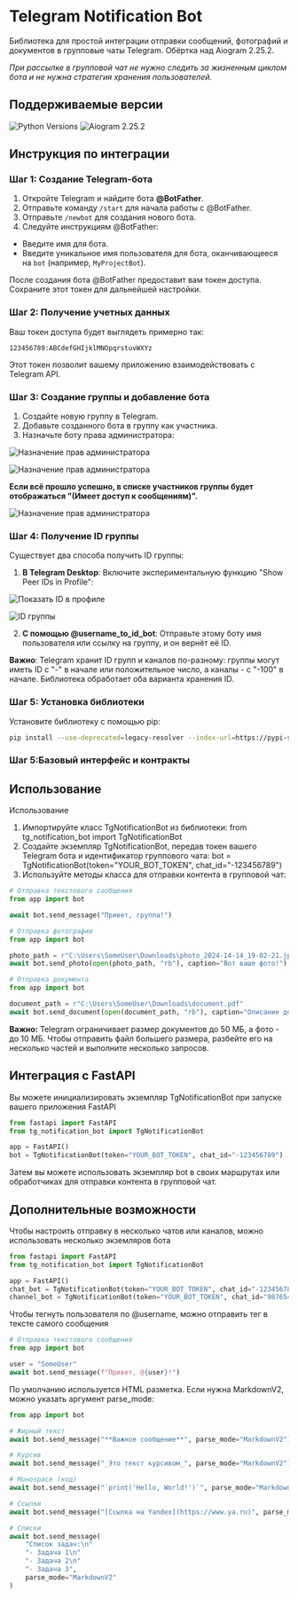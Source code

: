 # Telegram Notification Bot

Библиотека для простой интеграции отправки сообщений, фотографий и документов в групповые чаты Telegram.
Обёртка над Aiogram 2.25.2.

_При рассылке в групповой чат не нужно следить за жизненным циклом бота
и не нужна стратегия хранения пользователей._

## Поддерживаемые версии

![Python Versions](https://img.shields.io/badge/Python-3.8--3.12-black?style=for-the-badge)
![Aiogram 2.25.2](https://img.shields.io/badge/aiogram-2.25.2-black?style=for-the-badge)

## Инструкция по интеграции

### Шаг 1: Создание Telegram-бота

1. Откройте Telegram и найдите бота **@BotFather**.
2. Отправьте команду `/start` для начала работы с @BotFather.
3. Отправьте `/newbot` для создания нового бота.
4. Следуйте инструкциям @BotFather:
  - Введите имя для бота.
  - Введите уникальное имя пользователя для бота, оканчивающееся на `bot` (например, `MyProjectBot`).

После создания бота @BotFather предоставит вам токен доступа. Сохраните этот токен для дальнейшей настройки.

### Шаг 2: Получение учетных данных

Ваш токен доступа будет выглядеть примерно так:

```
123456789:ABCdefGHIjklMNOpqrstuvWXYz
```

Этот токен позволит вашему приложению взаимодействовать с Telegram API.

### Шаг 3: Создание группы и добавление бота

1. Создайте новую группу в Telegram.
2. Добавьте созданного бота в группу как участника.
3. Назначьте боту права администратора:

![Назначение прав администратора](docs/1.png)

![Назначение прав администратора](docs/2.png)

**Если всё прошло успешно, в списке участников группы будет отображаться "(Имеет доступ к сообщениям)".**

![Назначение прав администратора](docs/3.png)

### Шаг 4: Получение ID группы

Существует два способа получить ID группы:

1. **В Telegram Desktop**: Включите экспериментальную функцию "Show Peer IDs in Profile":

![Показать ID в профиле](docs/4.png)

![ID группы](docs/5.png)

2. **С помощью @username_to_id_bot**: Отправьте этому боту имя пользователя или ссылку на группу, и он вернёт её ID.

**Важно**: Telegram хранит ID групп и каналов по-разному: группы могут иметь
ID с "-" в начале или положительное число, а каналы - с "-100" в начале.
Библиотека обработает оба варианта хранения ID.

### Шаг 5: Установка библиотеки

Установите библиотеку с помощью pip:

```bash
pip install --use-deprecated=legacy-resolver --index-url=https://pypi-server.cism-ms.ru/tg_notification_bot
```

### Шаг 5:Базовый интерфейс и контракты

## Использование

Использование

1. Импортируйте класс TgNotificationBot из библиотеки:
   from tg_notification_bot import TgNotificationBot
2. Создайте экземпляр TgNotificationBot, передав токен вашего Telegram бота и идентификатор группового чата:
   bot = TgNotificationBot(token="YOUR_BOT_TOKEN", chat_id="-123456789")
3. Используйте методы класса для отправки контента в групповой чат:

```python
# Отправка текстового сообщения
from app import bot

await bot.send_message("Привет, группа!")
```

```python
# Отправка фотографии
from app import bot

photo_path = r"C:\Users\SomeUser\Downloads\photo_2024-14-14_19-02-21.jpg"
await bot.send_photo(open(photo_path, "rb"), caption="Вот ваше фото!")
```

```python
# Отправка документа
from app import bot

document_path = r"C:\Users\SomeUser\Downloads\document.pdf"
await bot.send_document(open(document_path, "rb"), caption="Описание документа")
```
**Важно:** Telegram ограничивает размер документов до 50 МБ, а фото - до 10 МБ.
Чтобы отправить файл большего размера, разбейте его на несколько частей и выполните несколько запросов.

## Интеграция с FastAPI

Вы можете инициализировать экземпляр TgNotificationBot при запуске вашего приложения FastAPI
```python
from fastapi import FastAPI
from tg_notification_bot import TgNotificationBot

app = FastAPI()
bot = TgNotificationBot(token="YOUR_BOT_TOKEN", chat_id="-123456789")
```
Затем вы можете использовать экземпляр bot в своих маршрутах или обработчиках для отправки контента в групповой чат.

## Дополнительные возможности

Чтобы настроить отправку в несколько чатов или каналов, можно использовать несколько экземляров бота
```python
from fastapi import FastAPI
from tg_notification_bot import TgNotificationBot

app = FastAPI()
chat_bot = TgNotificationBot(token="YOUR_BOT_TOKEN", chat_id="-123456789")
channel_bot = TgNotificationBot(token="YOUR_BOT_TOKEN", chat_id="98765432")
```

Чтобы тегнуть пользователя по @username, можно отправить тег в тексте самого сообщения
```python
# Отправка текстового сообщения
from app import bot

user = "SomeUser"
await bot.send_message(f"Привет, @{user}!")
```

По умолчанию используется HTML разметка. Если нужна MarkdownV2, можно указать аргумент parse_mode:
```python
from app import bot

# Жирный текст
await bot.send_message("**Важное сообщение**", parse_mode="MarkdownV2")

# Курсив
await bot.send_message("_Это текст курсивом_", parse_mode="MarkdownV2")

# Монospace (код)
await bot.send_message("`print('Hello, World!')`", parse_mode="MarkdownV2")

# Ссылки
await bot.send_message("[Ссылка на Yandex](https://www.ya.ru)", parse_mode="MarkdownV2")

# Списки
await bot.send_message(
    "Список задач:\n"
    "- Задача 1\n"
    "- Задача 2\n"
    "- Задача 3",
    parse_mode="MarkdownV2"
)
```
